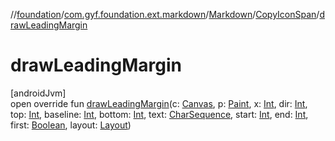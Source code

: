 //[foundation](../../../../index.md)/[com.gyf.foundation.ext.markdown](../../index.md)/[Markdown](../index.md)/[CopyIconSpan](index.md)/[drawLeadingMargin](draw-leading-margin.md)

# drawLeadingMargin

[androidJvm]\
open override fun [drawLeadingMargin](draw-leading-margin.md)(c: [Canvas](https://developer.android.com/reference/kotlin/android/graphics/Canvas.html), p: [Paint](https://developer.android.com/reference/kotlin/android/graphics/Paint.html), x: [Int](https://kotlinlang.org/api/core/kotlin-stdlib/kotlin/-int/index.html), dir: [Int](https://kotlinlang.org/api/core/kotlin-stdlib/kotlin/-int/index.html), top: [Int](https://kotlinlang.org/api/core/kotlin-stdlib/kotlin/-int/index.html), baseline: [Int](https://kotlinlang.org/api/core/kotlin-stdlib/kotlin/-int/index.html), bottom: [Int](https://kotlinlang.org/api/core/kotlin-stdlib/kotlin/-int/index.html), text: [CharSequence](https://kotlinlang.org/api/core/kotlin-stdlib/kotlin/-char-sequence/index.html), start: [Int](https://kotlinlang.org/api/core/kotlin-stdlib/kotlin/-int/index.html), end: [Int](https://kotlinlang.org/api/core/kotlin-stdlib/kotlin/-int/index.html), first: [Boolean](https://kotlinlang.org/api/core/kotlin-stdlib/kotlin/-boolean/index.html), layout: [Layout](https://developer.android.com/reference/kotlin/android/text/Layout.html))